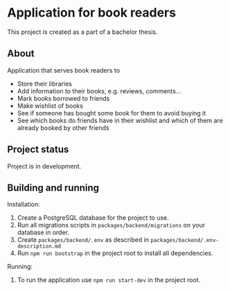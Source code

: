 # Application for book readers
This project is created as a part of a bachelor thesis.


## About
Application that serves book readers to
* Store their libraries
* Add information to their books, e.g. reviews, comments...
* Mark books borrowed to friends
* Make wishlist of books
* See if someone has bought some book for them to avoid buying it
* See which books do friends have in their wishlist and which of them are already booked by other friends

## Project status
Project is in development.

## Building and running
Installation:
1. Create a PostgreSQL database for the project to use.
1. Run all migrations scripts in `packages/backend/migrations` on your database in order.
1. Create `packages/backend/.env` as described in `packages/backend/.env-description.md`
1. Run `npm run bootstrap` in the project root to install all dependencies.

Running:
1. To run the application use `npm run start-dev` in the project root.




